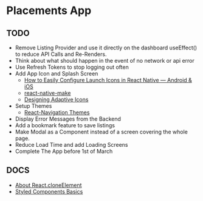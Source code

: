 # Placements App

## TODO

- Remove Listing Provider and use it directly on the dashboard useEffect() to reduce API Calls and Re-Renders.
- Think about what should happen in the event of no network or api error
- Use Refresh Tokens to stop logging out often
- Add App Icon and Splash Screen
  - [How to Easily Configure Launch Icons in React Native — Android & iOS](https://medium.com/react-native-training/how-to-easily-configure-launch-icons-in-react-native-android-ios-2e1f351496ed)
  - [react-native-make](https://github.com/bamlab/react-native-make)
  - [Designing Adaptive Icons](https://medium.com/google-design/designing-adaptive-icons-515af294c783)
- Setup Themes
  - [React-Navigation Themes](https://reactnavigation.org/docs/themes/)
- Display Error Messages from the Backend
- Add a bookmark feature to save listings
- Make Modal as a Component instead of a screen covering the whole page.
- Reduce Load Time and add Loading Screens
- Complete The App before 1st of March

## DOCS

- [About React.cloneElement](https://medium.com/trabe/advanced-composition-in-react-cloneelement-hocs-and-renderprops-a20971aec50e)
- [Styled Components Basics](https://styled-components.com/docs/basics)
